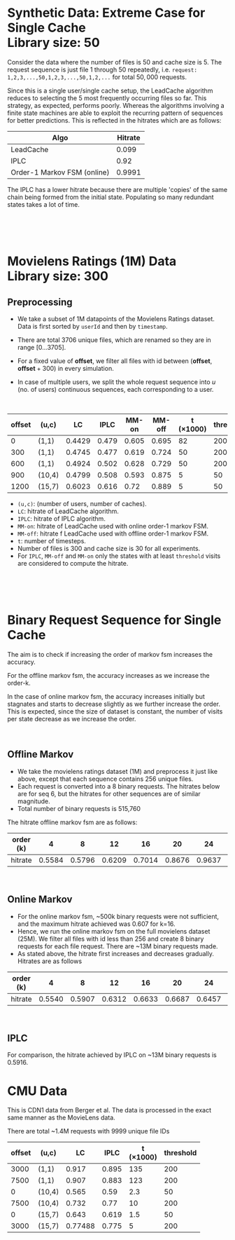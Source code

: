 # Synthetic Data: Extreme Case for Single Cache <br> Library size: 50
Consider the data where the number of files is 50 and cache size is 5. The request sequence is just file 1 through 50 repeatedly, i.e. `request: 1,2,3,...,50,1,2,3,...,50,1,2,...` for total $50,000$ requests.

Since this is a single user/single cache setup, the LeadCache algorithm reduces to selecting the 5 most frequently occurring files so far. This strategy, as expected, performs poorly. Whereas the algorithms involving a finite state machines are able to exploit the recurring pattern of sequences for better predictions. This is reflected in the hitrates which are as follows:

| Algo                        | Hitrate |
| --------------------------- | ------- |
| LeadCache                   | 0.099   |
| IPLC                        | 0.92    |
| Order-1 Markov FSM (online) | 0.9991  |

The IPLC has a lower hitrate because there are multiple 'copies' of the same chain being formed from the initial state. Populating so many redundant states takes a lot of time.

<br><br><br>


# Movielens Ratings (1M) Data <br> Library size: 300
## Preprocessing
- We take a subset of 1M datapoints of the Movielens Ratings dataset. Data is first sorted by `userId` and then by `timestamp`.

- There are total 3706 unique files, which are renamed so they are in range [0...3705].
  
- For a fixed value of $\mathbf{offset}$, we filter all files with id between $(\mathbf{offset},\mathbf{offset}+300)$ in every simulation. 

- In case of multiple users, we split the whole request sequence into $u$ (no. of users) continuous sequences, each corresponding to a user.

<br>


| offset | (u,c)  | LC     | IPLC  | MM-on | MM-off | t<br> ($\times 1000$) | threshold |
| ------ | ------ | ------ | ----- | ----- | ------ | --------------------- | --------- |
| 0      | (1,1)  | 0.4429 | 0.479 | 0.605 | 0.695  | 82                    | 200       |
| 300    | (1,1)  | 0.4745 | 0.477 | 0.619 | 0.724  | 50                    | 200       |
| 600    | (1,1)  | 0.4924 | 0.502 | 0.628 | 0.729  | 50                    | 200       |
| 900    | (10,4) | 0.4799 | 0.508 | 0.593 | 0.875  | 5                     | 50        |
| 1200   | (15,7) | 0.6023 | 0.616 | 0.72  | 0.889  | 5                     | 50        |

- `(u,c)`: (number of users, number of caches).
- `LC`: hitrate of LeadCache algorithm.
- `IPLC`: hitrate of IPLC algorithm.
- `MM-on`: hitrate of LeadCache used with online order-1 markov FSM.
- `MM-off`: hitrate f LeadCache used with offline order-1 markov FSM.
- `t`: number of timesteps.
- Number of files is 300 and cache size is 30 for all experiments.
- For `IPLC`, `MM-off` and `MM-on` only the states with at least `threshold` visits are considered to compute the hitrate.




<br><br><br>

# Binary Request Sequence for Single Cache

The aim is to check if increasing the order of markov fsm increases the accuracy. 

For the offline markov fsm, the accuracy increases as we increase the order-k. 

In the case of online markov fsm, the accuracy increases initially but stagnates and starts to decrease slightly as we further increase the order. This is expected, since the size of dataset is constant, the number of visits per state decrease as we increase the order.

<br>

## Offline Markov
- We take the movielens ratings dataset (1M) and preprocess it just like above, except that each sequence contains 256 unique files.
- Each request is converted into a 8 binary requests. The hitrates below are for seq 6, but the hitrates for other sequences are of similar magnitude.
- Total number of binary requests is 515,760

The hitrate offline markov fsm are as follows:

| order (k) | 4      | 8      | 12     | 16     | 20     | 24     | 28     | 32     | 36     | 40     | 44     | 48     |
| --------- | ------ | ------ | ------ | ------ | ------ | ------ | ------ | ------ | ------ | ------ | ------ | ------ |
| hitrate   | 0.5584 | 0.5796 | 0.6209 | 0.7014 | 0.8676 | 0.9637 | 0.9902 | 0.9966 | 0.9988 | 0.9994 | 0.9998 | 0.9999 |


<br>

## Online Markov

- For the online markov fsm, ~500k binary requests were not sufficient, and the maximum hitrate achieved was 0.607 for k=16.
- Hence, we run the online markov fsm on the full movielens dataset (25M). We filter all files with id less than 256 and create 8 binary requests for each file request. There are ~13M binary requests made. 
- As stated above, the hitrate first increases and decreases gradually. Hitrates are as follows

| order (k) | 4      | 8      | 12     | 16     | 20     | 24     | 28     | 32     |
| --------- | ------ | ------ | ------ | ------ | ------ | ------ | ------ | ------ |
| hitrate   | 0.5540 | 0.5907 | 0.6312 | 0.6633 | 0.6687 | 0.6457 | 0.6167 | 0.5914 |

<br>

## IPLC
For comparison, the hitrate achieved by IPLC on ~13M binary requests is 0.5916.

# CMU Data

This is CDN1 data from Berger et al. The data is processed in the exact same manner as the MovieLens data.

There are total ~1.4M requests with 9999 unique file IDs 

| offset | (u,c)  | LC      | IPLC  | t<br> ($\times 1000$) | threshold |
| ------ | ------ | ------- | ----- | --------------------- | --------- |
| 3000   | (1,1)  | 0.917   | 0.895 | 135                   | 200       |
| 7500   | (1,1)  | 0.907   | 0.883 | 123                   | 200       |
| 0      | (10,4) | 0.565   | 0.59  | 2.3                   | 50        |
| 7500   | (10,4) | 0.732   | 0.77  | 10                    | 200       |
| 0      | (15,7) | 0.643   | 0.619 | 1.5                   | 50        |
| 3000   | (15,7) | 0.77488 | 0.775 | 5                     | 200       |


